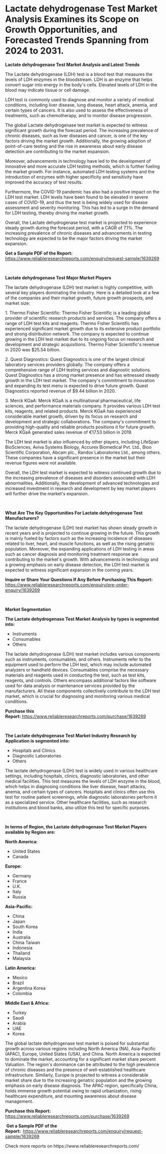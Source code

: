 <p><h1>Lactate dehydrogenase Test Market Analysis Examines its Scope on Growth Opportunities, and Forecasted Trends Spanning from 2024 to 2031.</h1></p><p><strong>Lactate dehydrogenase Test Market Analysis and Latest Trends</strong></p>
<p><p>The Lactate dehydrogenase (LDH) test is a blood test that measures the levels of LDH enzymes in the bloodstream. LDH is an enzyme that helps convert sugar into energy in the body's cells. Elevated levels of LDH in the blood may indicate tissue or cell damage.</p><p>LDH test is commonly used to diagnose and monitor a variety of medical conditions, including liver disease, lung disease, heart attack, anemia, and certain types of cancers. It is also used to assess the effectiveness of treatments, such as chemotherapy, and to monitor disease progression.</p><p>The global Lactate dehydrogenase test market is expected to witness significant growth during the forecast period. The increasing prevalence of chronic diseases, such as liver diseases and cancer, is one of the key factors driving the market growth. Additionally, the growing adoption of point-of-care testing and the rise in awareness about early disease detection are contributing to the market expansion.</p><p>Moreover, advancements in technology have led to the development of innovative and more accurate LDH testing methods, which is further fueling the market growth. For instance, automated LDH testing systems and the introduction of enzymes with higher specificity and sensitivity have improved the accuracy of test results.</p><p>Furthermore, the COVID-19 pandemic has also had a positive impact on the LDH test market. LDH levels have been found to be elevated in severe cases of COVID-19, and thus the test is being widely used for disease assessment and severity monitoring. This has led to a surge in the demand for LDH testing, thereby driving the market growth.</p><p>Overall, the Lactate dehydrogenase test market is projected to experience steady growth during the forecast period, with a CAGR of 7.1%. The increasing prevalence of chronic diseases and advancements in testing technology are expected to be the major factors driving the market expansion.</p></p>
<p><strong>Get a Sample PDF of the Report:&nbsp;</strong> <a href="https://www.reliableresearchreports.com/enquiry/request-sample/1639269">https://www.reliableresearchreports.com/enquiry/request-sample/1639269</a></p>
<p>&nbsp;</p>
<p><strong>Lactate dehydrogenase Test Major Market Players</strong></p>
<p><p>The lactate dehydrogenase (LDH) test market is highly competitive, with several key players dominating the industry. Here is a detailed look at a few of the companies and their market growth, future growth prospects, and market size:</p><p>1. Thermo Fisher Scientific: Thermo Fisher Scientific is a leading global provider of scientific research products and services. The company offers a range of LDH test kits and reagents. Thermo Fisher Scientific has experienced significant market growth due to its extensive product portfolio and strong distribution network. The company is expected to continue growing in the LDH test market due to its ongoing focus on research and development and strategic acquisitions. Thermo Fisher Scientific's revenue in 2020 was $25.54 billion.</p><p>2. Quest Diagnostics: Quest Diagnostics is one of the largest clinical laboratory services providers globally. The company offers a comprehensive range of LDH testing services and diagnostic solutions. Quest Diagnostics has a strong market presence and has witnessed steady growth in the LDH test market. The company's commitment to innovation and expanding its test menu is expected to drive future growth. Quest Diagnostics reported revenue of $9.44 billion in 2020.</p><p>3. Merck KGaA: Merck KGaA is a multinational pharmaceutical, life sciences, and performance materials company. It provides various LDH test kits, reagents, and related products. Merck KGaA has experienced considerable market growth, driven by its focus on research and development and strategic collaborations. The company's commitment to providing high-quality and reliable products positions it for future growth. Merck KGaA generated sales revenue of €17.53 billion in 2019.</p><p>The LDH test market is also influenced by other players, including LifeSpan BioSciences, Aviva Systems Biology, Accurex Biomedical Pvt. Ltd., Bioo Scientific Corporation, Abcam plc., Randox Laboratories Ltd., among others. These companies have a significant presence in the market but their revenue figures were not available.</p><p>Overall, the LDH test market is expected to witness continued growth due to the increasing prevalence of diseases and disorders associated with LDH abnormalities. Additionally, the development of advanced technologies and increased investment in research and development by key market players will further drive the market's expansion.</p></p>
<p>&nbsp;</p>
<p><strong>What Are The Key Opportunities For Lactate dehydrogenase Test Manufacturers?</strong></p>
<p><p>The lactate dehydrogenase (LDH) test market has shown steady growth in recent years and is projected to continue growing in the future. This growth is mainly fueled by factors such as the increasing incidence of diseases related to liver, heart, and muscle functions, as well as the rising geriatric population. Moreover, the expanding applications of LDH testing in areas such as cancer diagnosis and monitoring treatment response are contributing to the market's growth. With advancements in technology and a growing emphasis on early disease detection, the LDH test market is expected to witness significant expansion in the coming years.</p></p>
<p><strong>Inquire or Share Your Questions If Any Before Purchasing This Report:</strong> <a href="https://www.reliableresearchreports.com/enquiry/pre-order-enquiry/1639269">https://www.reliableresearchreports.com/enquiry/pre-order-enquiry/1639269</a></p>
<p>&nbsp;</p>
<p><strong>Market Segmentation</strong></p>
<p><strong>The Lactate dehydrogenase Test Market Analysis by types is segmented into:</strong></p>
<p><ul><li>Instruments</li><li>Consumables</li><li>Others</li></ul></p>
<p><p>The lactate dehydrogenase (LDH) test market includes various components such as instruments, consumables, and others. Instruments refer to the equipment used to perform the LDH test, which may include automated analyzers or handheld devices. Consumables comprise the necessary materials and reagents used in conducting the test, such as test kits, reagents, and controls. Others encompass additional factors like software used for data analysis or maintenance services provided by the manufacturers. All these components collectively contribute to the LDH test market, which is crucial for diagnosing and monitoring various medical conditions.</p></p>
<p><strong>Purchase this Report:&nbsp;</strong><a href="https://www.reliableresearchreports.com/purchase/1639269">https://www.reliableresearchreports.com/purchase/1639269</a></p>
<p>&nbsp;</p>
<p><strong>The Lactate dehydrogenase Test Market Industry Research by Application is segmented into:</strong></p>
<p><ul><li>Hospitals and Clinics</li><li>Diagnostic Laboratories</li><li>Others</li></ul></p>
<p><p>The lactate dehydrogenase (LDH) test is widely used in various healthcare settings, including hospitals, clinics, diagnostic laboratories, and other medical facilities. This test measures the levels of LDH enzyme in the blood, which helps in diagnosing conditions like liver disease, heart attacks, anemia, and certain types of cancers. Hospitals and clinics often use this test for routine patient screenings, while diagnostic laboratories perform it as a specialized service. Other healthcare facilities, such as research institutions and blood banks, also utilize this test for specific purposes.</p></p>
<p>&nbsp;</p>
<p><strong>In terms of Region, the Lactate dehydrogenase Test Market Players available by Region are:</strong></p>
<p>
    <p> <strong> North America: </strong>
        <ul>
            <li>United States</li>
            <li>Canada</li>
        </ul>
        </p> 
    <p> <strong> Europe: </strong>
        <ul>
            <li>Germany</li>
            <li>France</li>
            <li>U.K.</li>
            <li>Italy</li>
            <li>Russia</li>
        </ul>
        </p> 
    <p> <strong> Asia-Pacific: </strong>
        <ul>
            <li>China</li>
            <li>Japan</li>
            <li>South Korea</li>
            <li>India</li>
            <li>Australia</li>
            <li>China Taiwan</li>
            <li>Indonesia</li>
            <li>Thailand</li>
            <li>Malaysia</li>
        </ul>
        </p> 
    <p> <strong> Latin America: </strong>
        <ul>
            <li>Mexico</li>
            <li>Brazil</li>
            <li>Argentina Korea</li>
            <li>Colombia</li>
        </ul>
        </p> 
    <p> <strong> Middle East & Africa: </strong>
        <ul>
            <li>Turkey</li>
            <li>Saudi</li>
            <li>Arabia</li>
            <li>UAE</li>
            <li>Korea</li>
        </ul>
    </p>
    </p>
<p><p>The global lactate dehydrogenase test market is poised for substantial growth across various regions including North America (NA), Asia-Pacific (APAC), Europe, United States (USA), and China. North America is expected to dominate the market, accounting for a significant market share percent Valuation. The region's dominance can be attributed to the high prevalence of chronic diseases and the presence of well-established healthcare infrastructure. Similarly, Europe is projected to witness a considerable market share due to the increasing geriatric population and the growing emphasis on early disease diagnosis. The APAC region, specifically China, holds immense growth potential owing to rapid urbanization, rising healthcare expenditure, and mounting awareness about disease management.</p></p>
<p><strong>Purchase this Report: </strong><a href="https://www.reliableresearchreports.com/purchase/1639269">https://www.reliableresearchreports.com/purchase/1639269</a></p>
<p>&nbsp;<strong>Get a Sample PDF of the Report:&nbsp;&nbsp;</strong><a href="https://www.reliableresearchreports.com/enquiry/request-sample/1639269">https://www.reliableresearchreports.com/enquiry/request-sample/1639269</a></p>
<p><strong></strong></p>
<p>Check more reports on https://www.reliableresearchreports.com/</p>